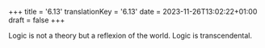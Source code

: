 +++
title = '6.13'
translationKey = '6.13'
date = 2023-11-26T13:02:22+01:00
draft = false
+++

Logic is not a theory but a reflexion of the world.
Logic is transcendental.
